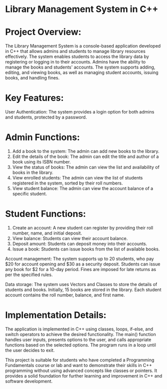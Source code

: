 # Library Management System in C++
# Project Overview:
The Library Management System is a console-based application developed in C++ that allows admins and students to manage library resources effectively. The system enables students to access the library data by registering or logging in to their accounts. Admins have the ability to manage the books and students' accounts. The system supports adding, editing, and viewing books, as well as managing student accounts, issuing books, and handling fines.

# Key Features:
User Authentication: The system provides a login option for both admins and students, protected by a password.

# Admin Functions:
  1. Add a book to the system: The admin can add new books to the library.
  2. Edit the details of the book: The admin can edit the title and author of a book using its ISBN number.
  3. View the status of books: The admin can view the list and availability of books in the library.
  4. View enrolled students: The admin can view the list of students registered in the system, sorted by their roll numbers.
  5. View student balance: The admin can view the account balance of a specific student.

# Student Functions:
  1. Create an account: A new student can register by providing their roll number, name, and initial deposit.
  2. View balance: Students can view their account balance.
  3. Deposit amount: Students can deposit money into their accounts.
  4. Issue a book: Students can issue books from the list of available books.

Account management: The system supports up to 20 students, who pay $20 for account opening and $30 as a security deposit. Students can issue any book for $2 for a 10-day period. Fines are imposed for late returns as per the specified rules.

Data storage: The system uses Vectors and Classes to store the details of students and books. Initially, 15 books are stored in the library. Each student account contains the roll number, balance, and first name.

# Implementation Details:
The application is implemented in C++  using classes, loops, if-else, and switch operators to achieve the desired functionality. The main() function handles user inputs, presents options to the user, and calls appropriate functions based on the selected options. The program runs in a loop until the user decides to exit.

This project is suitable for students who have completed a Programming Fundamentals course or lab and want to demonstrate their skills in C++ programming without using advanced concepts like classes or pointers. It provides a solid foundation for further learning and improvement in C++ and software development.
